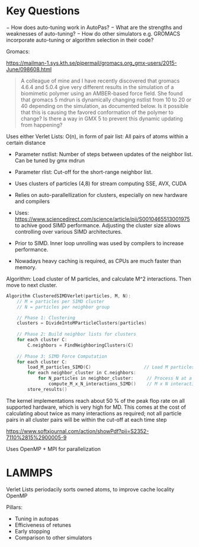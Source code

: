 
# Key Questions

− How does auto-tuning work in AutoPas?
− What are the strengths and weaknesses of auto-tuning?
− How do other simulators e.g. GROMACS incorporate auto-tuning or algorithm selection in their
code?

Gromacs:

<https://mailman-1.sys.kth.se/pipermail/gromacs.org_gmx-users/2015-June/098608.html>
> A colleague of mine and I have recently discovered that gromacs 4.6.4 and
> 5.0.4 give very different results in the simulation of a biomimetic polymer
> using an AMBER-based force field.  She found that gromacs 5 mdrun is
> dynamically changing nstlist from 10 to 20 or 40 depending on the
> simulation, as documented below.  Is it possible that this is causing the
> favored conformation of the polymer to change? Is there a way in GMX 5 to
> prevent this dynamic updating from happening?

Uses either Verlet Lists: O(n), in form of pair list: All pairs of atoms within a certain distance

+ Parameter nstlist: Number of steps between updates of the neighbor list.
  Can be tuned by gmx mdrun

+ Parameter rlist: Cut-off for the short-range neighbor list.

+ Uses clusters of particles (4,8) for stream computing SSE, AVX, CUDA

+ Relies on auto-parallellization for clusters, especially on new hardware and compilers

+ Uses: <https://www.sciencedirect.com/science/article/pii/S0010465513001975> to achive good SIMD performance. Adjusting the cluster size allows controlling over various SIMD architectures.

+ Prior to SIMD. Inner loop unrolling was used by compilers to increase performance.
+ Nowadays heavy caching is required, as CPUs are much faster than memory.

Algorithm: Load cluster of M particles, and calculate M^2 interactions. Then move to next cluster.

```c
Algorithm ClusteredSIMDVerlet(particles, M, N):
    // M = particles per SIMD cluster
    // N = particles per neighbor group

    // Phase 1: Clustering
    clusters = DivideIntoMParticleClusters(particles)
    
    // Phase 2: Build neighbor lists for clusters
    for each cluster C:
        C.neighbors = FindNeighboringClusters(C)
    
    // Phase 3: SIMD Force Computation
    for each cluster C:
        load_M_particles_SIMD(C)                    // Load M particles once
        for each neighbor_cluster in C.neighbors:
            for N_particles in neighbor_cluster:     // Process N at a time
                compute_M_x_N_interactions_SIMD()    // M x N interactions per load
        store_results()
```

The kernel implementations reach about 50 % of the peak flop rate on all
supported hardware, which is very high for MD.  This comes at the cost of calculating about twice as many interactions as required; not all particle pairs in all
cluster pairs will be within the cut-off at each time step

<!-- file:///C:/Users/Manue/Downloads/978-3-319-15976-8.pdf -->
<https://www.softxjournal.com/action/showPdf?pii=S2352-7110%2815%2900005-9>

Uses OpenMP + MPI for parallelization

# LAMMPS

Verlet Lists
periodacily sorts owned atoms, to improve cache locality
OpenMP

Pillars:

+ Tuning in autopas
+ Efficiveness of retunes
+ Early stopping
+ Comparison to other simulators
